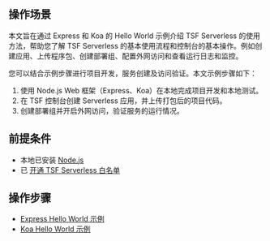 
## 操作场景

本文旨在通过 Express 和 Koa 的 Hello World 示例介绍 TSF Serverless 的使用方法，帮助您了解 TSF Serverless 的基本使用流程和控制台的基本操作。例如创建应用、上传程序包、创建部署组、配置外网访问和查看运行日志和监控。

您可以结合示例步骤进行项目开发，服务创建及访问验证。本文示例步骤如下：
1. 使用 Node.js Web 框架（Express、Koa）在本地完成项目开发和本地测试。
2. 在 TSF 控制台创建 Serverless 应用，并上传打包后的项目代码。
3. 创建部署组并开启外网访问，验证服务的运行情况。

## 前提条件

 - 本地已安装 [Node.js](https://nodejs.org/)
 - 已 [开通 TSF Serverless 白名单](https://cloud.tencent.com/apply/p/om62iz2gqx)

## 操作步骤
- [Express Hello World 示例](https://cloud.tencent.com/document/product/649/38963)
- [Koa Hello World 示例](https://cloud.tencent.com/document/product/649/38964)


